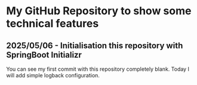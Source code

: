 # My GitHub Repository to show some technical features
## 2025/05/06 - Initialisation this repository with SpringBoot Initializr
You can see my first commit with this repository completely blank.
Today I will add simple logback configuration.
